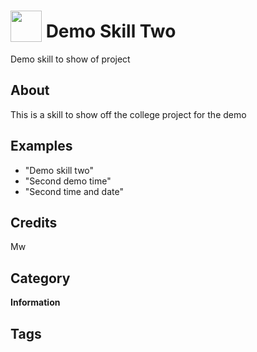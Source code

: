 # <img src="https://raw.githack.com/FortAwesome/Font-Awesome/master/svgs/solid/cat.svg" card_color="#800000" width="50" height="50" style="vertical-align:bottom"/> Demo Skill Two
Demo skill to show of project

## About
This is a skill to show off the college project for the demo

## Examples
* "Demo skill two"
* "Second demo time"
* "Second time and date"

## Credits
Mw

## Category
**Information**

## Tags

